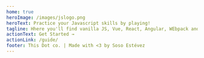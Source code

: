 ```yaml
---
home: true
heroImage: /images/jslogo.png
heroText: Practice your Javascript skills by playing!
tagline: Hhere you'll find vanilla JS, Vue, React, Angular, WEbpack and Node questions to test your skills. And some jokes too :)
actionText: Get Started →
actionLink: /guide/
footer: This Dot co. | Made with <3 by Soso Estévez 
---
```

